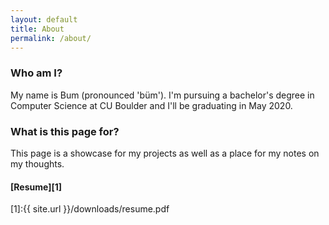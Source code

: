 ```yaml
---
layout: default
title: About
permalink: /about/
---
```


### Who am I?
My name is Bum (pronounced 'büm'). I'm pursuing a bachelor's degree in Computer
Science at CU Boulder and I'll be graduating in May 2020.

### What is this page for?
This page is a showcase for my projects as well as a place for my notes on my
thoughts.

#### [Resume][1]

[1]:{{ site.url }}/downloads/resume.pdf

<!-- Right now, I'm putting this page up because I wanted to see how difficult it'd -->
<!-- be to use Jekyll. I was originally going to use org-mode with Jekyll and then -->
<!-- export my org files to markdown, which Jekyll would then use to generate this -->
<!-- static site, but it's actually simpler for me to just use markdown directly, so -->
<!-- I'm just using markdown files.  -->

<!-- The secondary purpose, which will probably turn into the primary purpose -->
<!-- eventually, is to post some of my thoughts and projects. -->

<!-- ![test pic][yellowtree] -->

<!-- [yellowtree]: /assets/images/ytree.jpg -->
